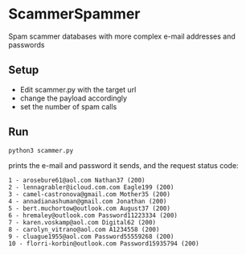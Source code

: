 # ScammerSpammer
Spam scammer databases with more complex e-mail addresses and passwords

## Setup
* Edit scammer.py with the target url
* change the payload accordingly
* set the number of spam calls

## Run
```bash
python3 scammer.py
```
prints the e-mail and password it sends, and the request status code:

```
1 - arosebure61@aol.com Nathan37 (200)
2 - lennagrabler@icloud.com.com Eagle199 (200)
3 - camel-castronova@gmail.com Mother35 (200)
4 - annadianashuman@gmail.com Jonathan (200)
5 - bert.muchortow@outlook.com August37 (200)
6 - hremaley@outlook.com Password11223334 (200)
7 - karen.voskamp@aol.com Digital62 (200)
8 - carolyn_vitrano@aol.com A1234558 (200)
9 - cluague1955@aol.com Password55559268 (200)
10 - florri-korbin@outlook.com Password15935794 (200)
```

